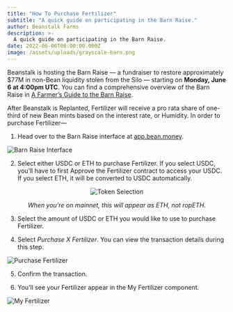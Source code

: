 ```yaml
---
title: "How To Purchase Fertilizer"
subtitle: "A quick guide on participating in the Barn Raise."
author: Beanstalk Farms
description: >-
  A quick guide on participating in the Barn Raise.
date: 2022-06-06T06:00:00.000Z
image: /assets/uploads/grayscale-barn.png
---
```


Beanstalk is hosting the Barn Raise — a fundraiser to restore approximately $77M in non-Bean liquidity stolen from the Silo — starting on **Monday, June 6 at 4:00pm UTC**. You can find a comprehensive overview of the Barn Raise in [A Farmer’s Guide to the Barn Raise](https://bean.money/blog/a-farmers-guide-to-the-barn-raise).

After Beanstalk is Replanted, Fertilizer will receive a pro rata share of one-third of new Bean mints based on the interest rate, or Humidity. In order to purchase Fertilizer—


1. Head over to the Barn Raise interface at [app.bean.money](https://app.bean.money/#/). 


![Barn Raise Interface](/assets/uploads/barn-raise-interface.png)

2. Select either USDC or ETH to purchase Fertilizer. If you select USDC, you’ll have to first Approve the Fertilizer contract to access your USDC. If you select ETH, it will be converted to USDC automatically.

<figure>
    <p align="center">
    <img 
        src="/assets/uploads/token-selection.png" 
        alt="Token Selection"
    />
    </p>
    <figcaption align="center">
        <i>When you’re on mainnet, this will appear as ETH, not ropETH.</i>
    </figcaption>
</figure>

3. Select the amount of USDC or ETH you would like to use to purchase Fertilizer. 
   
4. Select _Purchase X Fertilizer_. You can view the transaction details during this step.

![Purchase Fertilizer](/assets/uploads/purchase-fertilizer.png)

5. Confirm the transaction.

6. You’ll see your Fertilizer appear in the My Fertilizer component.

![My Fertilizer](/assets/uploads/my-fertilizer.png)

